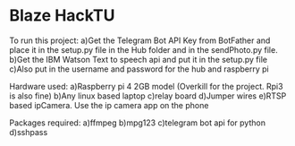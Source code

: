 # Blaze HackTU

To run this project:
a)Get the Telegram Bot API Key from BotFather and place it in the setup.py file in the Hub folder and in the sendPhoto.py file.<br>
b)Get the IBM Watson Text to speech api and put it in the setup.py file
c)Also put in the username and password for the hub and raspberry pi

Hardware used:
	a)Raspberry pi 4 2GB model (Overkill for the project. Rpi3 is also fine)
	b)Any linux based laptop
	c)relay board
	d)Jumper wires
	e)RTSP based ipCamera. Use the ip camera app on the phone

Packages required:
	a)ffmpeg
	b)mpg123
	c)telegram bot api for python
	d)sshpass
